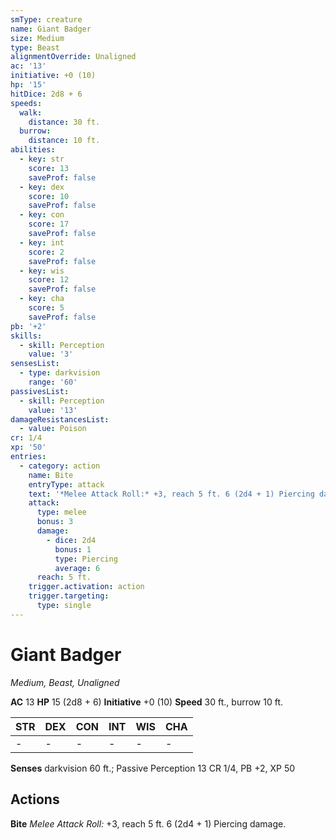 ```yaml
---
smType: creature
name: Giant Badger
size: Medium
type: Beast
alignmentOverride: Unaligned
ac: '13'
initiative: +0 (10)
hp: '15'
hitDice: 2d8 + 6
speeds:
  walk:
    distance: 30 ft.
  burrow:
    distance: 10 ft.
abilities:
  - key: str
    score: 13
    saveProf: false
  - key: dex
    score: 10
    saveProf: false
  - key: con
    score: 17
    saveProf: false
  - key: int
    score: 2
    saveProf: false
  - key: wis
    score: 12
    saveProf: false
  - key: cha
    score: 5
    saveProf: false
pb: '+2'
skills:
  - skill: Perception
    value: '3'
sensesList:
  - type: darkvision
    range: '60'
passivesList:
  - skill: Perception
    value: '13'
damageResistancesList:
  - value: Poison
cr: 1/4
xp: '50'
entries:
  - category: action
    name: Bite
    entryType: attack
    text: '*Melee Attack Roll:* +3, reach 5 ft. 6 (2d4 + 1) Piercing damage.'
    attack:
      type: melee
      bonus: 3
      damage:
        - dice: 2d4
          bonus: 1
          type: Piercing
          average: 6
      reach: 5 ft.
    trigger.activation: action
    trigger.targeting:
      type: single
---
```


# Giant Badger
*Medium, Beast, Unaligned*

**AC** 13
**HP** 15 (2d8 + 6)
**Initiative** +0 (10)
**Speed** 30 ft., burrow 10 ft.

| STR | DEX | CON | INT | WIS | CHA |
| --- | --- | --- | --- | --- | --- |
| - | - | - | - | - | - |

**Senses** darkvision 60 ft.; Passive Perception 13
CR 1/4, PB +2, XP 50

## Actions

**Bite**
*Melee Attack Roll:* +3, reach 5 ft. 6 (2d4 + 1) Piercing damage.
